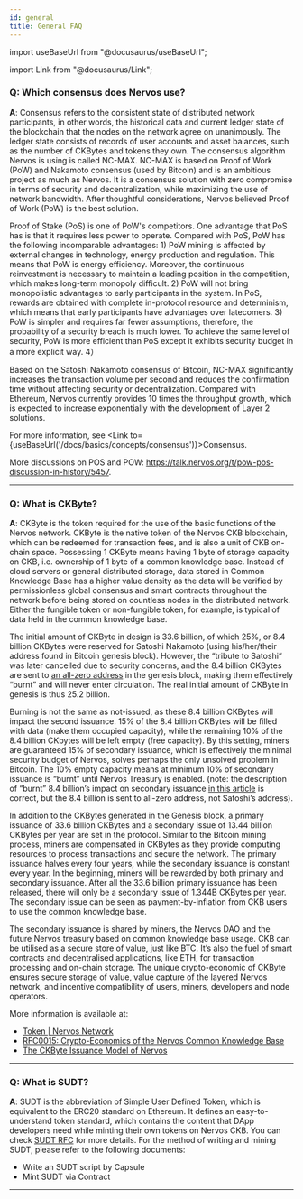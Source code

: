 ```yaml
---
id: general
title: General FAQ
---
```


import useBaseUrl from "@docusaurus/useBaseUrl";

import Link from "@docusaurus/Link";

### **Q**: Which consensus does Nervos use?

**A**: Consensus refers to the consistent state of distributed network participants, in other words, the historical data and current ledger state of the blockchain that the nodes on the network agree on unanimously. The ledger state consists of records of user accounts and asset balances, such as the number of CKBytes and tokens they own. The consensus algorithm Nervos is using is called NC-MAX. NC-MAX is based on Proof of Work (PoW) and Nakamoto consensus (used by Bitcoin) and is an ambitious project as much as Nervos. It is a consensus solution with zero compromise in terms of security and decentralization, while maximizing the use of network bandwidth. After thoughtful considerations, Nervos believed Proof of Work (PoW) is the best solution.

Proof of Stake (PoS) is one of PoW's competitors. One advantage that PoS has is that it requires less power to operate. Compared with PoS, PoW has the following incomparable advantages: 1) PoW mining is affected by external changes in technology, energy production and regulation. This means that PoW is energy efficiency. Moreover, the continuous reinvestment is necessary to maintain a leading position in the competition, which makes long-term monopoly difficult. 2) PoW will not bring monopolistic advantages to early participants in the system. In PoS, rewards are obtained with complete in-protocol resource and determinism, which means that early participants have advantages over latecomers. 3) PoW is simpler and requires far fewer assumptions, therefore, the probability of a security breach is much lower. To achieve the same level of security, PoW is more efficient than PoS except it exhibits security budget in a more explicit way. 4）

Based on the Satoshi Nakamoto consensus of Bitcoin, NC-MAX significantly increases the transaction volume per second and reduces the confirmation time without affecting security or decentralization. Compared with Ethereum, Nervos currently provides 10 times the throughput growth, which is expected to increase exponentially with the development of Layer 2 solutions.

For more information, see <Link to={useBaseUrl('/docs/basics/concepts/consensus')}>Consensus</Link>. 

More discussions on POS and POW: https://talk.nervos.org/t/pow-pos-discussion-in-history/5457.

---

### **Q**: What is CKByte?

**A**: CKByte is the token required for the use of the basic functions of the Nervos network. CKByte is the native token of the Nervos CKB blockchain, which can be redeemed for transaction fees, and is also a unit of CKB on-chain space. Possessing 1 CKByte means having 1 byte of storage capacity on CKB, i.e. ownership of 1 byte of a common knowledge base. Instead of cloud servers or general distributed storage, data stored in Common Knowledge Base has a higher value density as the data will be verified by permissionless global consensus and smart contracts throughout the network before being stored on countless nodes in the distributed network. Either the fungible token or non-fungible token, for example, is typical of data held in the common knowledge base.

The initial amount of CKByte in design is 33.6 billion, of which 25%, or 8.4 billion CKBytes were reserved for Satoshi Nakamoto (using his/her/their address found in Bitcoin genesis block). However, the “tribute to Satoshi“ was later cancelled due to security concerns, and the 8.4 billion CKBytes are sent to [an all-zero address](https://explorer.nervos.org/address/ckb1qgqqqqqqqqqqqqqqqqqqqqqqqqqqqqqqqqqqqqqqqqqqqqqqqqqqqchfq7c4e0e864p98x0t7mc0k58thz83s97znnd) in the genesis block, making them effectively “burnt” and will never enter circulation. The real initial amount of CKByte in genesis is thus 25.2 billion.

Burning is not the same as not-issued, as these 8.4 billion CKBytes will impact the second issuance. 15% of the 8.4 billion CKBytes will be filled with data (make them occupied capacity), while the remaining 10% of the 8.4 billion CKbytes will be left empty (free capacity). By this setting, miners are guaranteed 15% of secondary issuance, which is effectively the minimal security budget of Nervos, solves perhaps the only unsolved problem in Bitcoin. The 10% empty capacity means at minimum 10% of secondary issuance is “burnt” until Nervos Treasury is enabled. (note: the description of “burnt” 8.4 billion’s impact on secondary issuance [in this article](https://talk.nervos.org/t/nervos-ckbyte-distribution-and-why-we-are-burning-25-in-the-genesis-block/3503) is correct, but the 8.4 billion is sent to all-zero address, not Satoshi’s address).

In addition to the CKBytes generated in the Genesis block, a primary issuance of 33.6 billion CKBytes and a secondary issue of 13.44 billion CKBytes per year are set in the protocol. Similar to the Bitcoin mining process, miners are compensated in CKBytes as they provide computing resources to process transactions and secure the network. The primary issuance halves every four years, while the secondary issuance is constant every year. In the beginning, miners will be rewarded by both primary and secondary issuance. After all the 33.6 billion primary issuance has been released, there will only be a secondary issue of 1.344B CKBytes per year. The secondary issue can be seen as payment-by-inflation from CKB users to use the common knowledge base.

The secondary issuance is shared by miners, the Nervos DAO and the future Nervos treasury based on common knowledge base usage. CKB can be utilised as a secure store of value, just like BTC. It’s also the fuel of smart contracts and decentralised applications, like ETH, for transaction processing and on-chain storage. The unique crypto-economic of CKByte ensures secure storage of value, value capture of the layered Nervos network, and incentive compatibility of users, miners, developers and node operators.

More information is available at:

- [Token | Nervos Network](https://www.nervos.org/token)
- [RFC0015: Crypto-Economics of the Nervos Common Knowledge Base](https://github.com/nervosnetwork/rfcs/blob/master/rfcs/0015-ckb-cryptoeconomics/0015-ckb-cryptoeconomics.md)
- [The CKByte Issuance Model of Nervos](https://talk.nervos.org/t/the-ckbyte-issuance-model-of-nervos/5321)

---

### **Q**: What is SUDT?

**A**: SUDT is the abbreviation of Simple User Defined Token, which is equivalent to the ERC20 standard on Ethereum. It defines an easy-to-understand token standard, which contains the content that DApp developers need while minting their own tokens on Nervos CKB. You can check [SUDT RFC](https://github.com/nervosnetwork/rfcs/blob/master/rfcs/0025-simple-udt/0025-simple-udt.md) for more details. For the method of writing and mining SUDT, please refer to the following documents:

- <Link to={useBaseUrl('/docs/labs/sudtbycapsule')}>Write an SUDT script by Capsule</Link>
- <Link to={useBaseUrl('/docs/essays/mint-sudt-via-contract')}>Mint SUDT via Contract</Link>

---
